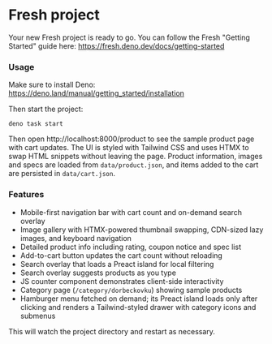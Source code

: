 # Fresh project

Your new Fresh project is ready to go. You can follow the Fresh "Getting
Started" guide here: https://fresh.deno.dev/docs/getting-started

### Usage

Make sure to install Deno: https://deno.land/manual/getting_started/installation

Then start the project:

```
deno task start
```

Then open http://localhost:8000/product to see the sample product page with cart updates. The UI is styled with Tailwind CSS and uses HTMX to swap HTML snippets without leaving the page. Product information, images and specs are loaded from `data/product.json`, and items added to the cart are persisted in `data/cart.json`.

### Features

- Mobile-first navigation bar with cart count and on-demand search overlay
- Image gallery with HTMX-powered thumbnail swapping, CDN-sized lazy images, and keyboard navigation
- Detailed product info including rating, coupon notice and spec list
- Add-to-cart button updates the cart count without reloading
- Search overlay that loads a Preact island for local filtering
- Search overlay suggests products as you type
- JS counter component demonstrates client-side interactivity
- Category page (`/category/dorbeckovku`) showing sample products
- Hamburger menu fetched on demand; its Preact island loads only after clicking and
  renders a Tailwind-styled drawer with category icons and submenus

This will watch the project directory and restart as necessary.
